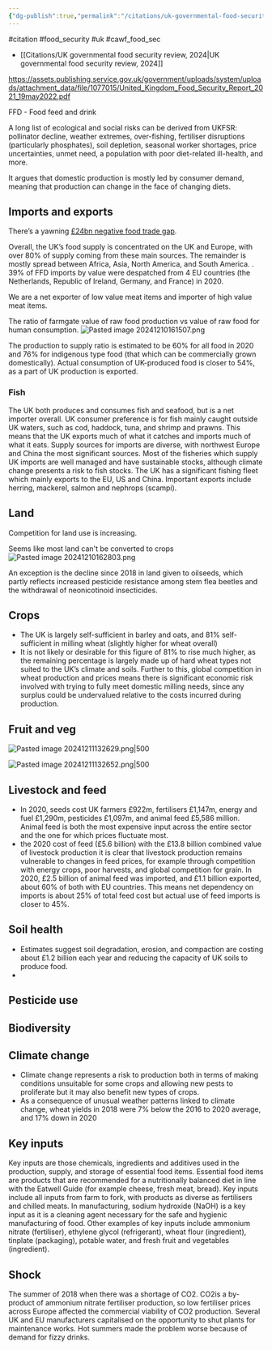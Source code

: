 ```yaml
---
{"dg-publish":true,"permalink":"/citations/uk-governmental-food-security-review-2021/","tags":["animal_feed"],"created":"2025-10-23T17:42:45.960+01:00","updated":"2025-10-23T19:18:51.121+01:00"}
---
```


#citation #food_security #uk #cawf_food_sec 

- [[Citations/UK governmental food security review, 2024\|UK governmental food security review, 2024]] 

https://assets.publishing.service.gov.uk/government/uploads/system/uploads/attachment_data/file/1077015/United_Kingdom_Food_Security_Report_2021_19may2022.pdf

FFD - Food feed and drink

A long list of ecological and social risks can be derived from UKFSR: pollinator decline, weather extremes, over-fishing, fertiliser disruptions (particularly phosphates), soil depletion, seasonal worker shortages, price uncertainties, unmet need, a population with poor diet-related ill-health, and more.

It argues that domestic production is mostly led by consumer demand, meaning that production can change in the face of changing diets.
## Imports and exports
There’s a yawning [£24bn negative food trade gap](https://www.gov.uk/government/statistics/food-statistics-pocketbook/food-statistics-in-your-pocket-global-and-uk-supply).

Overall, the UK’s food supply is concentrated on the UK and Europe, with over 80% of supply coming from these main sources. The remainder is mostly spread between Africa, Asia, North America, and South America. . 39% of FFD imports by value were despatched from 4 EU countries (the Netherlands, Republic of Ireland, Germany, and France) in 2020.

We are a net exporter of low value meat items and importer of high value meat items.

The ratio of farmgate value of raw food production vs value of raw food for human consumption.
![Pasted image 20241210161507.png](/img/user/Pasted%20image%2020241210161507.png)

The production to supply ratio is estimated to be 60% for all food in 2020 and 76%
for indigenous type food (that which can be commercially grown domestically).
Actual consumption of UK-produced food is closer to 54%, as a part of UK
production is exported.
### Fish
The UK both produces and consumes fish and seafood, but is a net importer overall. UK consumer preference is for fish mainly caught outside UK waters, such as cod, haddock, tuna, and shrimp and prawns. This means that the UK exports much of what it catches and imports much of what it eats. Supply sources for imports are diverse, with northwest Europe and China the most significant sources. Most of the fisheries which supply UK imports are well managed and have sustainable stocks, although climate change presents a risk to fish stocks. The UK has a significant fishing fleet which mainly exports to the EU, US and China. Important exports include herring, mackerel, salmon and nephrops (scampi).

## Land
Competition for land use is increasing.

Seems like most land can't be converted to crops
![Pasted image 20241210162803.png](/img/user/Pasted%20image%2020241210162803.png)

An exception is the decline since 2018 in land given to oilseeds, which partly reflects increased pesticide resistance among stem flea beetles and the withdrawal of neonicotinoid insecticides.

## Crops
- The UK is largely self-sufficient in barley and oats, and 81% self-sufficient in milling wheat (slightly higher for wheat overall)
- It is not likely or desirable for this figure of 81% to rise much higher, as the remaining percentage is largely made up of hard wheat types not suited to the UK’s climate and soils. Further to this, global competition in wheat production and prices means there is significant economic risk involved with trying to fully meet domestic milling needs, since any surplus could be undervalued relative to the costs incurred during production.

## Fruit and veg
![Pasted image 20241211132629.png|500](/img/user/Pasted%20image%2020241211132629.png)

![Pasted image 20241211132652.png|500](/img/user/Pasted%20image%2020241211132652.png)


## Livestock and feed
- In 2020, seeds cost UK farmers £922m, fertilisers £1,147m, energy and fuel £1,290m, pesticides £1,097m, and animal feed £5,586 million. Animal feed is both the most expensive input across the entire sector and the one for which prices fluctuate most.
- the 2020 cost of feed (£5.6 billion) with the £13.8 billion combined value of livestock production it is clear that livestock production remains vulnerable to changes in feed prices, for example through competition with energy crops, poor harvests, and global competition for grain. In 2020, £2.5 billion of animal feed was imported, and £1.1 billion exported, about 60% of both with EU countries. This means net dependency on imports is about 25% of total feed cost but actual use of feed imports is closer to 45%.

## Soil health
- Estimates suggest soil degradation, erosion, and compaction are costing about £1.2 billion each year and reducing the capacity of UK soils to produce food. 
- 

## Pesticide use

## Biodiversity

## Climate change
- Climate change represents a risk to production both in terms of making conditions unsuitable for some crops and allowing new pests to proliferate but it may also benefit new types of crops.
- As a consequence of unusual weather patterns linked to climate change, wheat yields in 2018 were 7% below the 2016 to 2020 average, and 17% down in 2020

## Key inputs
Key inputs are those chemicals, ingredients and additives used in the production, supply, and storage of essential food items. Essential food items are products that are recommended for a nutritionally balanced diet in line with the Eatwell Guide (for example cheese, fresh meat, bread). Key inputs include all inputs from farm to fork, with products as diverse as fertilisers and chilled meats. In manufacturing, sodium hydroxide (NaOH) is a key input as it is a cleaning agent necessary for the safe and hygienic manufacturing of food. Other examples of key inputs include ammonium nitrate (fertiliser), ethylene glycol (refrigerant), wheat flour (ingredient), tinplate (packaging), potable water, and fresh fruit and vegetables (ingredient).

## Shock
The summer of 2018 when there was a shortage of CO2. CO2is a by-product of ammonium nitrate fertiliser production, so low fertiliser prices across Europe affected the commercial viability of CO2 production. Several UK and EU manufacturers capitalised on the opportunity to shut plants for maintenance works. Hot summers made the problem worse because of demand for fizzy drinks.


